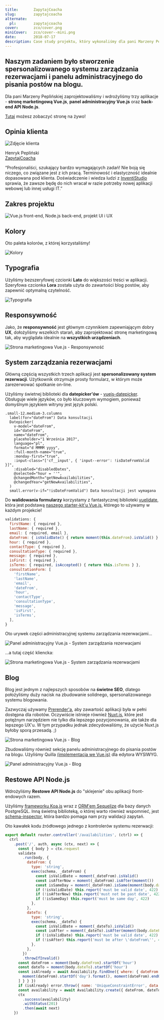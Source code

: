 ```yaml
---
title:       ZapytajCoacha
slug:        zapytajcoacha
alternate:
  pl:        zapytajcoacha
cover:       zco/cover.png
miniCover:   zco/cover--mini.png
date:        2018-07-17
description: Case study projektu, który wykonaliśmy dla pani Marzeny Peplińskiej. Naszym zadaniem było stworzenie spersonalizowanego systemu zarządzania rezerwacjami i panelu administracyjnego do pisania postów na blogu. Zaprojektowaliśmy i wdrożylismy trzy aplikacje - stronę marketingową Vue.js, panel administracyjny Vue.js i back-end API Node.js.
---
```


## Naszym zadaniem było stworzenie spersonalizowanego systemu zarządzania rezerwacjami i panelu administracyjnego do pisania postów na blogu.

Dla pani Marzeny Peplińskiej zaprojektowaliśmy i wdrożyliśmy trzy aplikacje - **stronę marketingową Vue.js**, **panel administracyjny Vue.js** oraz **back-end API Node.js**.  

[Tutaj](https://zapytajcoacha.pl) możesz zobaczyć stronę na żywo!

## Opinia klienta

<div class="blog-post__client-feedback">
  <img src="/static/testimonials/henrykpeplinski.jpg" alt="Zdjęcie klienta" />
  <p>
    Henryk Pepliński
    <br>
    <a href="https://zapytajcoacha.pl" target="_blank">ZapytajCoacha</a>
  </p>
</div>

“Profesjonaliści, szukający bardzo wymagających zadań! Nie boją się niczego, co związane jest z ich pracą. Terminowość i elastyczność idealnie dopasowana pod klienta. Doświadczenie i wiedza ludzi z [InventiStudio](https://inventi.studio) sprawia, że zawsze będę do nich wracał w razie potrzeby nowej aplikacji webowej lub innej usługi IT.”

## Zakres projektu

![Vue.js front-end, Node.js back-end, projekt UI i UX](/static/blog/zco/scope.png)

## Kolory

Oto paleta kolorów, z której korzystaliśmy!  

![Kolory](/static/blog/zco/colors.png)

## Typografia

Użyliśmy bezszeryfowej czcionki **Lato** do większości treści w aplikacji.
Szeryfowa czcionka **Lora** została użyta do zawartości blog postów, aby zapewnić optymalną czytelność.  

![Typografia](/static/blog/zco/typography.png)

## Responsywność

Jako, że **responsywność** jest głównym czynnikiem zapewniającym dobry **UX**, dołożyliśmy wszelkich starań, aby zaprojektować stronę marketingową tak, aby wyglądała idealnie na **wszystkich urządzeniach**.

<div class="blog-post__section--full-w">
  <img src="/static/blog/zco/vuejs-marketing-page-responsiveness.png" alt="Strona marketingowa Vue.js - Responsywność" />
</div>

## System zarządzania rezerwacjami 

Główną częścią wszystkich trzech aplikacji jest **spersonalizowany system rezerwacji**. Użytkownik otrzymuje prosty formularz, w którym może zarezerwować spotkanie on-line.  

Użyliśmy świetnej biblioteki dla **datepicker'ów** - [vuejs-datepicker](https://github.com/charliekassel/vuejs-datepicker). Obsługuje wiele języków, co było kluczowym wymogiem, ponieważ domyślnym językiem witryny jest język polski.  

```pug
.small-12.medium-3.columns
  label(for="dateFrom") Data konsultacji
  Datepicker(
    v-model="dateFrom",
    id="dateFrom",
    name="dateFrom",
    placeholder="1 Września 2017",
    language="pl",
    format="d MMMM yyyy",
    :full-month-name="true",
    :monday-first="true",
    :input-class="['cf__input', { 'input--error': !isDateFromValid }]",
    :disabled="disabledDates",
    @selected="hour = ''",
    @changedMonth="getNewAvailabilities",
    @changedYear="getNewAvailabilities",
  )
  small.error(v-if="!isDateFromValid") Data konsultacji jest wymagana 
```

Do **walidowania formularzy** korzystamy z fantastycznej biblioteki [vuelidate](https://github.com/monterail/vuelidate), która jest podstawą [naszego starter-kit'u Vue.js](https://github.com/InventiStudio/vue-starter-kit), którego to używamy w każdym projekcie!

```javascript
validations: {
  firstName: { required },
  lastName: { required },
  email: { required, email },
  dateFrom: { isValidDate() { return moment(this.dateFrom).isValid() } },
  hour: { required },
  contactType: { required },
  consultationType: { required },
  message: { required },
  isFirst: { required },
  isTerms: { required, isAccepted() { return this.isTerms } },
  consultationForm: [
    'firstName',
    'lastName',
    'email',
    'dateFrom',
    'hour',
    'contactType',
    'consultationType',
    'message',
    'isFirst',
    'isTerms',
  ],
}
```

Oto urywek części administracyjnej systemu zarządzania rezerwacjami...

![Panel administracyjny Vue.js - System zarządzania rezerwacjami](/static/blog/zco/vuejs-admin-panel-booking.png)

...a tutaj część kliencka:

<div class="blog-post__section--full-w">
  <img src="/static/blog/zco/vuejs-marketing-page-booking.png" alt="Strona marketingowa Vue.js - System zarządzania rezerwacjami" />
</div>

## Blog
 
Blog jest jednym z najlepszych sposobów na **świetne SEO**, dlatego położyliśmy duży nacisk na zbudowanie solidnego, spersonalizowanego systemu blogowania.  

Zazwyczaj używamy [Prerender'a](https://prerender.io/), aby zawartość aplikacji była w pełni dostępna dla robotów. Oczywiście istnieje również [Nuxt.js](https://nuxtjs.org/), które jest potężnym narzędziem nie tylko dla lepszego pozycjonowania, ale także dla lepszego UX'u. W tym przypadku jednak zdecydowaliśmy, że użycie Nuxt.js byłoby sporą przesadą. ;)  

![Strona marketingowa Vue.js - Blog](/static/blog/zco/vuejs-marketing-page-blog.png)

Zbudowaliśmy również sekcję panelu administracyjnego do pisania postów na blogu. Użyliśmy Quilla [(implementacja we Vue.js)](https://github.com/surmon-china/vue-quill-editor) dla edytora WYSIWYG.  

<div class="blog-post__section--full-w">
  <img src="/static/blog/zco/vuejs-admin-panel-blog.png" alt="Panel administracyjny Vue.js - Blog" />
</div>

## Restowe API Node.js

Wdrożyliśmy **Restowe API Node.js** do "sklejenie" obu aplikacji front-endowych razem.  

Użyliśmy [frameworku Koa.js](http://koajs.com/) wraz z [ORM'em Sequelize](http://docs.sequelizejs.com/) dla bazy danych PostgreSQL. Inną świetną biblioteką, o której warto również wspomnieć, jest [schema-inspector](https://github.com/Atinux/schema-inspector), która bardzo pomaga nam przy walidacji zapytań.  

Oto kawałek kodu źródłowego jednego z kontrolerów systemu rezerwacji:  

```javascript
export default router.controller('/availabilities', (ctrl) => {
  ctrl
    .post('/', auth, async (ctx, next) => {
      const { body } = ctx.request
      validate
        .run(body, {
          dateFrom: {
            type: 'string',
            exec(schema, _dateFrom) {
              const isValidDate = moment(_dateFrom).isValid()
              const isAfterNow = moment(_dateFrom).isAfter(moment())
              const isSameDay = moment(_dateFrom).isSame(moment(body.dateTo), 'day')
              if (!isValidDate) this.report('must be valid date', 422)
              if (!isAfterNow) this.report('must not be past date', 422)
              if (!isSameDay) this.report('must be same day', 422)
            },
          },
          dateTo: {
            type: 'string',
            exec(schema, _dateTo) {
              const isValidDate = moment(_dateTo).isValid()
              const isAfter = moment(_dateTo).isAfter(moment(body.dateFrom))
              if (!isValidDate) this.report('must be valid date', 422)
              if (!isAfter) this.report('must be after \'dateFrom\'', 422)
            },
          },
        })
        .throwIfInvalid()
      const dateFrom = moment(body.dateFrom).startOf('hour')
      const dateTo = moment(body.dateTo).startOf('hour')
      const isAlready = await Availability.findOne({ where: { dateFrom: { $between: [
        moment(dateFrom).startOf('day').format(), moment(dateFrom).endOf('day').format(),
      ] } } })
      if (isAlready) error.throw({ name: 'UniqueConstraintError', data: { dateFrom: ['must be unique day'] } })
      const availability = await Availability.create({ dateFrom, dateTo })
      ctx
        .success(availability)
        .withStatus(201)
        .then(await next)
    })
```
